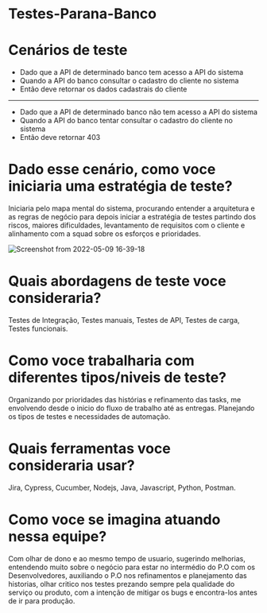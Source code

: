 # Testes-Parana-Banco

# Cenários de teste

- Dado que a API de determinado banco tem acesso a API do sistema
- Quando a API do banco consultar o cadastro do cliente no sistema
- Então deve retornar os dados cadastrais do cliente
_______________________________________________________________________________________________________

- Dado que a API de determinado banco não tem acesso a API do sistema
- Quando a API do banco tentar consultar o cadastro do cliente no sistema
- Então deve retornar 403

# Dado esse cenário, como voce iniciaria uma estratégia de teste?
Iniciaria pelo mapa mental do sistema, procurando entender a arquitetura e as regras de negócio para depois iniciar a estratégia de testes partindo dos riscos, maiores dificuldades, levantamento de requisitos com o cliente e alinhamento com a squad sobre os esforços e prioridades.

![Screenshot from 2022-05-09 16-39-18](https://user-images.githubusercontent.com/105083589/167514704-a3b27a58-fd90-4f36-a231-4ace1ac7add1.png)


# Quais abordagens de teste voce consideraria?
Testes de Integração, Testes manuais, Testes de API, Testes de carga, Testes funcionais.

# Como voce trabalharia com diferentes tipos/niveis de teste?
Organizando por prioridades das histórias e refinamento das tasks, me envolvendo desde o inicio do fluxo de trabalho até as entregas. Planejando os tipos de testes e necessidades de automação.

# Quais ferramentas voce consideraria usar?
Jira, Cypress, Cucumber, Nodejs, Java, Javascript, Python, Postman.

# Como voce se imagina atuando nessa equipe?
Com olhar de dono e ao mesmo tempo de usuario, sugerindo melhorias, entendendo muito sobre o negócio para estar no intermédio do P.O com os Desenvolvedores, auxiliando o P.O nos refinamentos e planejamento das historias, olhar critico nos testes prezando sempre pela qualidade do serviço ou produto, com a intenção de mitigar os bugs e encontra-los antes de ir para produção.



